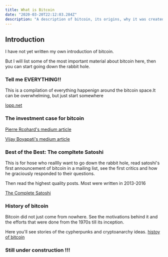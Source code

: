 ```yaml
---
title: What is Bitcoin
date: "2020-03-20T22:12:03.284Z"
description: "A description of bitcoin, its origins, why it was created, how it works, what makes it a great investment, where to go for more information, the industries emerging around bitcoin and cryptocurrencies. Plus use the comment section to ask anything you ever wanted to know but was afraid to ask"
---
```


## Introduction

I have not yet written my own introduction of bitcoin. 

But I will list some of the most important material about bitcoin here, then you can start going down the rabbit hole.

### Tell me EVERYTHING!!

This is a compilation of everything happenign around the bitcoin space.It can be overwhelming, but just start somewhere

[lopp.net](/https://www.lopp.net/bitcoin-information.html)


### The investment case for bitcoin

[Pierre Rcohard's medium article](/https://medium.com/@pierre_rochard/bitcoin-investment-theses-part-1-e97670b5389b)

[Vijay Boyapati's medium article](/https://medium.com/@vijayboyapati/the-bullish-case-for-bitcoin-6ecc8bdecc1)


### Best of the Best: The compltete Satoshi

This is for hose who realllly want to go down the rabbit hole, read satoshi's first announcement of bitcoin in a mailing list, see the first critics and how he graciously responded to their questions.

Then read the highest quality posts. Most were written in 2013-2016

[The Complete Satoshi](/https://satoshi.nakamotoinstitute.org/)

### History of bitcoin

Bitcoin did not just come from nowhere. See the motivations behind it and the efforts that were done from the 1970s till its inception.

Here you'll see stories of the cypherpunks and cryptoanarchy ideas. [histoy of bitcoin](https://www.lopp.net/bitcoin-information/history.html)


### Still under construction !!!



